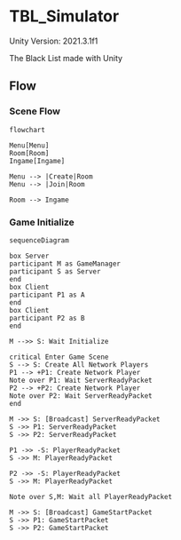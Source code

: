 # TBL_Simulator

Unity Version: 2021.3.1f1

The Black List made with Unity

## Flow

### Scene Flow

```mermaid
flowchart

Menu[Menu]
Room[Room]
Ingame[Ingame]

Menu --> |Create|Room
Menu --> |Join|Room

Room --> Ingame

```

### Game Initialize

```mermaid
sequenceDiagram

box Server
participant M as GameManager
participant S as Server
end
box Client
participant P1 as A
end
box Client
participant P2 as B
end

M -->> S: Wait Initialize

critical Enter Game Scene
S --> S: Create All Network Players
P1 --> +P1: Create Network Player
Note over P1: Wait ServerReadyPacket
P2 --> +P2: Create Network Player
Note over P2: Wait ServerReadyPacket
end

M ->> S: [Broadcast] ServerReadyPacket
S ->> P1: ServerReadyPacket
S ->> P2: ServerReadyPacket

P1 ->> -S: PlayerReadyPacket
S ->> M: PlayerReadyPacket

P2 ->> -S: PlayerReadyPacket
S ->> M: PlayerReadyPacket

Note over S,M: Wait all PlayerReadyPacket

M ->> S: [Broadcast] GameStartPacket
S ->> P1: GameStartPacket
S ->> P2: GameStartPacket

```
